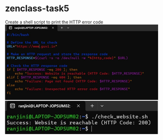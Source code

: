# zenclass-task5
Create a shell script to print the HTTP error code
![script to print the HTTP error code](https://github.com/ranju386/zenclass-task5/blob/main/script-img.jpg)
![output of the script code](https://github.com/ranju386/zenclass-task5/blob/main/zenclasstask5-2.jpg)
